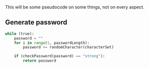 This will be some pseudocode on some things, not on every aspect.

## Generate password
```python
while (true):
    password = ""
    for i in range(1, passwordLength):
        password += randomCharacter(characterSet)

    if (checkPassword(password) == "strong"):
        return password
```
